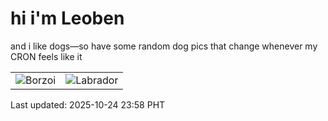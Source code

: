 # hi i'm Leoben

and i like dogs—so have some random dog pics that change whenever my CRON feels like it

|  |  |
|--------|----------|
| ![Borzoi](https://random-dog-vercel.vercel.app/api/random-borzoi?v=1761321497) | ![Labrador](https://random-dog-vercel.vercel.app/api/random-labrador?v=1761321497) |

Last updated: 2025-10-24 23:58 PHT
